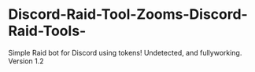 # Discord-Raid-Tool-Zooms-Discord-Raid-Tools-
Simple Raid bot for Discord using tokens! Undetected, and fullyworking. Version 1.2

